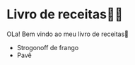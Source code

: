 #		Livro de receitas:man_cook:



OLa! Bem vindo ao meu livro de receitas:wave:

- Strogonoff de frango
- Pavê